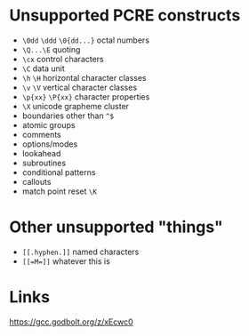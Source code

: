 # Unsupported PCRE constructs

* `\0dd` `\ddd` `\0{dd...}` octal numbers
* `\Q...\E` quoting
* `\cx` control characters
* `\C` data unit
* `\h` `\H` horizontal character classes
* `\v` `\V` vertical character classes
* `\p{xx}` `\P{xx}` character properties
* `\X` unicode grapheme cluster
* boundaries other than `^$`
* atomic groups
* comments
* options/modes
* lookahead
* subroutines
* conditional patterns
* callouts
* match point reset `\K`


# Other unsupported "things"
* `[[.hyphen.]]` named characters
* `[[=M=]]` whatever this is

# Links

https://gcc.godbolt.org/z/xEcwc0